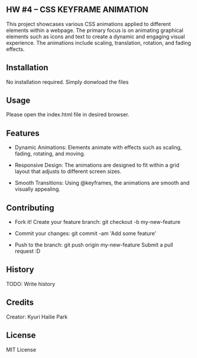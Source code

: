 ## HW #4 – CSS KEYFRAME ANIMATION 
This project showcases various CSS animations applied to different elements within a webpage.
 The primary focus is on animating graphical elements such as icons and text to create a dynamic and engaging visual experience. 
 The animations include scaling, translation, rotation, and fading effects.    

## Installation
No installation required. Simply donwload the files

## Usage
Please open the index.html file in desired browser.

## Features
- Dynamic Animations: Elements animate with effects such as scaling, fading, rotating, and moving.

- Responsive Design: The animations are designed to fit within a grid layout that adjusts to different screen sizes.

- Smooth Transitions: Using @keyframes, the animations are smooth and visually appealing.

## Contributing
- Fork it!
Create your feature branch: git checkout -b my-new-feature

- Commit your changes: git commit -am 'Add some feature'

- Push to the branch: git push origin my-new-feature
Submit a pull request :D

## History
TODO: Write history

## Credits
Creator: Kyuri Hailie Park

## License
MIT License